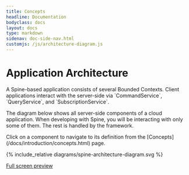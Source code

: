 ```yaml
---
title: Concepts 
headline: Documentation 
bodyclass: docs
layout: docs
type: markdown
sidenav: doc-side-nav.html
customjs: /js/architecture-diagram.js
---
```

# Application Architecture

<div id="toc" class="toc hide-block"></div>
A Spine-based application consists of several Bounded Contexts. Client applications interact 
with the server-side via `CommandService`, `QueryService`, and `SubscriptionService`.

The diagram below shows <span id="display-all-components">all server-side components</span>
of a cloud application. When developing with Spine, you will be interacting
with only <span id="display-user-facing-components">some of them</span>.
The rest is handled by the framework.

<p>Click on a component to navigate to its definition from the [Concepts](/docs/introduction/concepts.html) page.</p>

{% include_relative diagrams/spine-architecture-diagram.svg %}

<p class="full-screen-link">
    <a href="{{site.baseurl}}/docs/introduction/diagrams/spine-architecture-diagram-full-screen.html">
        <i class="far fa-expand"></i>
        <span>Full screen preview</span>
    </a>
</p>

